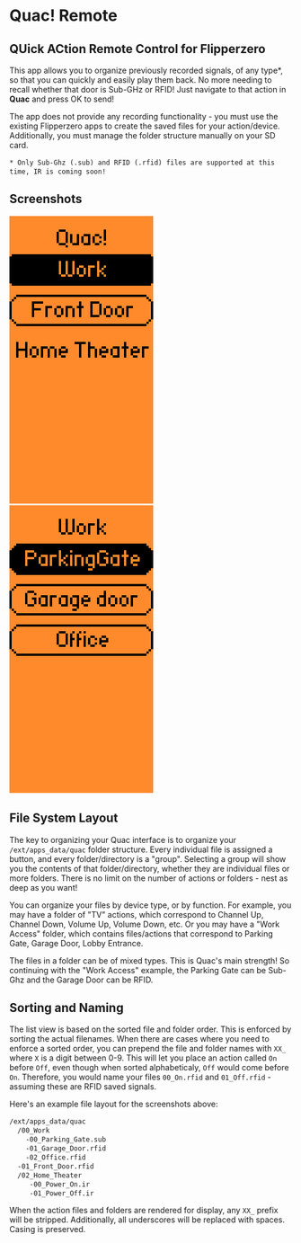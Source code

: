 # Quac! Remote
## QUick ACtion Remote Control for Flipperzero
This app allows you to organize previously recorded signals, of any type*, so that you can quickly and easily play them back. No more needing to recall whether that door is Sub-GHz or RFID! Just navigate to that action in **Quac** and press OK to send!

The app does not provide any recording functionality - you must use the existing Flipperzero apps to create the saved files for your action/device. Additionally, you must manage the folder structure manually on your SD card.

```
* Only Sub-Ghz (.sub) and RFID (.rfid) files are supported at this time, IR is coming soon!
```

## Screenshots
![text](screenshots/screenshot_1.png) ![text](screenshots/screenshot_2.png)

## File System Layout
The key to organizing your Quac interface is to organize your `/ext/apps_data/quac` folder structure. Every individual file is assigned a button, and every folder/directory is a "group". Selecting a group will show you the contents of that folder/directory, whether they are individual files or more folders. There is no limit on the number of actions or folders - nest as deep as you want!

You can organize your files by device type, or by function. For example, you may have a folder of "TV" actions, which correspond to Channel Up, Channel Down, Volume Up, Volume Down, etc. Or you may have a "Work Access" folder, which contains files/actions that correspond to Parking Gate, Garage Door, Lobby Entrance. 

The files in a folder can be of mixed types. This is Quac's main strength! So continuing with the "Work Access" example, the Parking Gate can be Sub-Ghz and the Garage Door can be RFID.

## Sorting and Naming
The list view is based on the sorted file and folder order. This is enforced by sorting the actual filenames. When there are cases where you need to enforce a sorted order, you can prepend the file and folder names with `XX_` where `X` is a digit between 0-9. This will let you place an action called `On` before `Off`, even though when sorted alphabeticaly, `Off` would come before `On`. Therefore, you would name your files `00_On.rfid` and `01_Off.rfid` - assuming these are RFID saved signals.

Here's an example file layout for the screenshots above:
```
/ext/apps_data/quac
  /00_Work
    -00_Parking_Gate.sub
    -01_Garage_Door.rfid
    -02_Office.rfid
  -01_Front_Door.rfid
  /02_Home_Theater
     -00_Power_On.ir
     -01_Power_Off.ir
```

When the action files and folders are rendered for display, any `XX_` prefix will be stripped. Additionally, all underscores will be replaced with spaces. Casing is preserved.

